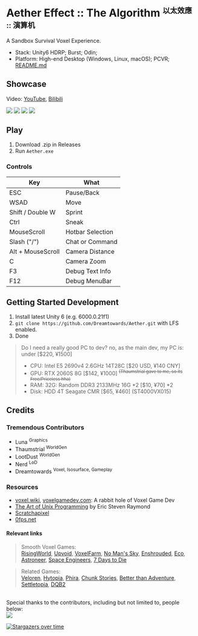﻿
# Aether Effect :: The Algorithm <small><sup>以太效應 :: 演算机</sup></small>

A Sandbox Survival Voxel Experience.

- Stack: Unity6 HDRP; Burst; Odin;
- Platform: High-end Desktop (Windows, Linux, macOS); PCVR; 
[README.md](../Rust/Ethertum/README.md)

## Showcase

Video: [YouTube](https://www.youtube.com/watch?v=ZHfLAT47AXk), [Bilibili]()

![](https://github.com/Dreamtowards/Aether/releases/download/aether-0.1.1-2024.09d/screenshot-20241001-1915227.png)
![](https://github.com/Dreamtowards/Aether/releases/download/aether-0.1.1-2024.09d/screenshot-20240928-114913.png)
![](https://github.com/Dreamtowards/Aether/releases/download/aether-0.1.4-2024.10c/screenshot-20241019-200821.png)
![](https://github.com/Dreamtowards/Aether/releases/download/aether-0.1.4-2024.10c/screenshot-20241019-201833.png)

## Play

1. Download .zip in Releases
2. Run `Aether.exe`


### Controls

Key | What
--- | ---
<key>ESC</key> | Pause/Back
WSAD | Move
Shift / Double W | Sprint
Ctrl | Sneak
MouseScroll | Hotbar Selection
Slash ("/") | Chat or Command
Alt + MouseScroll | Camera Distance
C | Camera Zoom
F3 | Debug Text Info
F12 | Debug MenuBar

## Getting Started Development

1. Install latest Unity 6 (e.g. 6000.0.21f1)
2. `git clone https://github.com/Dreamtowards/Aether.git` with LFS enabled.
3. Done

> Do I need a really good PC to dev? no, as the main dev, my PC is: under [$220, ¥1500]
> - CPU: Intel E5 2690v4 2.6GHz 14T28C [$20 USD, ¥140 CNY]
> - GPU: RTX 2060S 8G [$142, ¥1000] <sup><del>(Thaumstrial gave to me, so its Free/Priceless hha)</del></sup>
> - RAM: 32G: Random DDR3 2133MHz 16G *2 [$10, ¥70] *2
> - Disk: HDD 4T Seagate CMR [$65, ¥460] (ST4000VX015)


## Credits

### Tremendous<!--Transcendental--> Contributors

- Luna <sup>Graphics</sup>
- Thaumstrial <sup>WorldGen</sup>
- LootDust <sup>WorldGen</sup>
- Nerd <sup>LoD</sup>
- Dreamtowards <sup>Voxel, Isosurface, Gameplay</sup>

### Resources

- [voxel.wiki](https://voxel.wiki), [voxelgamedev.com](https://voxelgamedev.com): A rabbit hole of Voxel Game Dev
- [The Art of Unix Programming](http://www.catb.org/esr/writings/taoup/html/) by Eric Steven Raymond
- [Scratchapixel](https://www.scratchapixel.com/)
- [0fps.net](https://0fps.net/)

<!-- - [OpenGameArt.org](//OpenGameArt.org): 3D Models -->

#### Relevant links

> Smooth Voxel Games:  
[RisingWorld](https://www.rising-world.net/),
[Upvoid](https://upvoid.com/),
[VoxelFarm](https://procworld.blogspot.com/2010/11/from-voxels-to-polygons.html),
[No Man's Sky](https://www.nomanssky.com/),
[Enshrouded](https://enshrouded.com/),
[Eco](https://play.eco/),
[Astroneer](https://store.steampowered.com/app/361420/ASTRONEER/),
[Space Engineers](https://www.spaceengineersgame.com/),
[7 Days to Die](https://7daystodie.com/)

> Related Games:  
[Veloren](https://veloren.net/),
[Hytopia](https://creators.hytopia.com/docs/about-hytopia),
[Phira](https://phira.moe/),
[Chunk Stories](https://web.archive.org/web/20201107224030/http://chunkstories.xyz/blog/a-note-on-descriptor-indexing/),
[Better than Adventure](),
[Settletopia](https://www.youtube.com/watch?v=BGX6olxzjyA),
[DQB2](https://store.steampowered.com/app/1072420/DRAGON_QUEST_BUILDERS_2/)

<br>
Special thanks to the contributors, including but not limited to, people below:   
<br>
<a href="https://github.com/Dreamtowards/Aether/graphs/contributors">
  <img src="https://contrib.rocks/image?repo=Dreamtowards/Aether" />
</a>

[![Stargazers over time](https://starchart.cc/Dreamtowards/Aether.svg?variant=adaptive)](https://starchart.cc/Dreamtowards/Aether)
